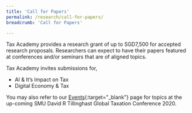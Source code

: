 ```yaml
---
title: 'Call for Papers'
permalink: /research/call-for-papers/
breadcrumb: 'Call for Papers'

---
```



Tax Academy provides a research grant of up to SGD7,500 for accepted research proposals. Researchers can expect to have their papers featured at conferences and/or seminars that are of aligned topics. 

Tax Academy invites submissions for,
-	AI & It’s Impact on Tax
-	Digital Economy & Tax

You may also refer to our [Events](/research/Events/){:target="_blank"} page for topics at the up-coming SMU David R Tillinghast Global Taxation Conference 2020.
